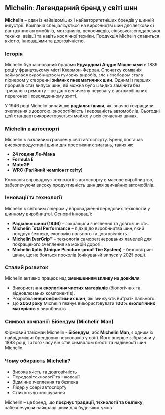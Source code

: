 ## Michelin: Легендарний бренд у світі шин

**Michelin** – один із найвідоміших і найавторитетніших брендів у шинній індустрії. Компанія спеціалізується на виробництві шин для легкових і вантажних автомобілів, мотоциклів, велосипедів, сільськогосподарської техніки, авіації та навіть космічної техніки. Продукція Michelin славиться якістю, інноваціями та довговічністю.

### Історія

Michelin був заснований братами **Едуардом і Андре Мішленами** в 1889 році у французькому місті Клермон-Ферран. Спочатку компанія займалася виробництвом гумових виробів, але незабаром стала піонером у створенні **знімних пневматичних шин**. Одним із перших проривів став випуск шин, які можна було швидко замінити без тривалого ремонту – це дало величезну перевагу в автомобільних перегонах і повсякденному житті.

У 1946 році Michelin винайшов **радіальні шини**, які значно покращили зчеплення з дорогою, зносостійкість і керованість автомобілів. Сьогодні цей стандарт використовується майже у всіх сучасних шинах.

### Michelin в автоспорті

Michelin є важливим гравцем у світі автоспорту. Бренд постачає високопродуктивні шини для престижних змагань, таких як:

- **24 години Ле-Мана**
- **Formula E**
- **MotoGP**
- **WRC (Ралійний чемпіонат світу)**

Компанія впроваджує технології з автоспорту в масове виробництво, забезпечуючи високу продуктивність шин для звичайних автомобілів.

### Інновації та технології

Michelin є світовим лідером у впровадженні передових технологій у шинному виробництві. Основні інновації:

- **Радіальні шини (1946)** – покращили зчеплення та довговічність.
- **Michelin Total Performance** – підхід до виробництва шин, який поєднує безпеку, економію пального та довговічність.
- **Michelin EverGrip™** – технологія саморегенерованих ламелей для покращеного зчеплення на мокрій дорозі.
- **Michelin Uptis (Unique Puncture-proof Tire System)** – безповітряні шини, що не бояться проколів (очікуваний випуск у 2025 році).

### Сталий розвиток

Michelin активно працює над **зменшенням впливу на довкілля**:

- Використання **екологічно чистих матеріалів** (біологічних та відновлюваних компонентів).
- Розробка **енергоефективних шин**, які знижують витрати пального.
- До **2050 року** Michelin планує використовувати **100% екологічних матеріалів** у виробництві.

### Символ компанії: Бібендум (Michelin Man)

Фірмовий талісман Michelin – **Бібендум**, або **Michelin Man**, є одним із найвідоміших брендових персонажів у світі. Його вперше зобразили у 1898 році, і з того часу він став символом якості та надійності шин Michelin.

### Чому обирають Michelin?

- Висока якість та довговічність  
- Передові технології та інновації  
- Відмінне зчеплення та безпека  
- Лідер у сфері автоспорту  
- Стійкість до зношування  

Michelin – це бренд, що **поєднує традиції, технології та безпеку**, забезпечуючи найкращі шини для будь-яких умов.